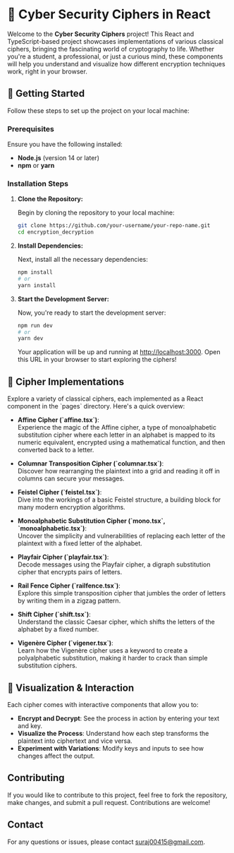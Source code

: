 
# 🔐 Cyber Security Ciphers in React

Welcome to the **Cyber Security Ciphers** project! This React and TypeScript-based project showcases implementations of various classical ciphers, bringing the fascinating world of cryptography to life. Whether you're a student, a professional, or just a curious mind, these components will help you understand and visualize how different encryption techniques work, right in your browser.

## 🚀 Getting Started

Follow these steps to set up the project on your local machine:

### Prerequisites

Ensure you have the following installed:

- **Node.js** (version 14 or later)
- **npm** or **yarn**

### Installation Steps

1. **Clone the Repository:**

    Begin by cloning the repository to your local machine:

    ```sh
    git clone https://github.com/your-username/your-repo-name.git
    cd encryption_decryption
    ```

2. **Install Dependencies:**

    Next, install all the necessary dependencies:

    ```sh
    npm install
    # or
    yarn install
    ```


3. **Start the Development Server:**

    Now, you're ready to start the development server:

    ```sh
    npm run dev
    # or
    yarn dev
    ```

    Your application will be up and running at [http://localhost:3000](http://localhost:3000). Open this URL in your browser to start exploring the ciphers!


## 🔑 Cipher Implementations

Explore a variety of classical ciphers, each implemented as a React component in the \`pages\` directory. Here's a quick overview:

- **Affine Cipher (\`affine.tsx\`)**:  
   Experience the magic of the Affine cipher, a type of monoalphabetic substitution cipher where each letter in an alphabet is mapped to its numeric equivalent, encrypted using a mathematical function, and then converted back to a letter.

- **Columnar Transposition Cipher (\`columnar.tsx\`)**:  
   Discover how rearranging the plaintext into a grid and reading it off in columns can secure your messages.

- **Feistel Cipher (\`feistel.tsx\`)**:  
   Dive into the workings of a basic Feistel structure, a building block for many modern encryption algorithms.

- **Monoalphabetic Substitution Cipher (\`mono.tsx\`, \`monoalphabetic.tsx\`)**:  
   Uncover the simplicity and vulnerabilities of replacing each letter of the plaintext with a fixed letter of the alphabet.

- **Playfair Cipher (\`playfair.tsx\`)**:  
   Decode messages using the Playfair cipher, a digraph substitution cipher that encrypts pairs of letters.

- **Rail Fence Cipher (\`railfence.tsx\`)**:  
   Explore this simple transposition cipher that jumbles the order of letters by writing them in a zigzag pattern.

- **Shift Cipher (\`shift.tsx\`)**:  
   Understand the classic Caesar cipher, which shifts the letters of the alphabet by a fixed number.

- **Vigenère Cipher (\`vigener.tsx\`)**:  
   Learn how the Vigenère cipher uses a keyword to create a polyalphabetic substitution, making it harder to crack than simple substitution ciphers.

## 🎨 Visualization & Interaction

Each cipher comes with interactive components that allow you to:

- **Encrypt and Decrypt**: See the process in action by entering your text and key.
- **Visualize the Process**: Understand how each step transforms the plaintext into ciphertext and vice versa.
- **Experiment with Variations**: Modify keys and inputs to see how changes affect the output.

## Contributing

If you would like to contribute to this project, feel free to fork the repository, make changes, and submit a pull request. Contributions are welcome!

## Contact

For any questions or issues, please contact [suraj00415@gmail.com](mailto:suraj00415@gmail.com).
